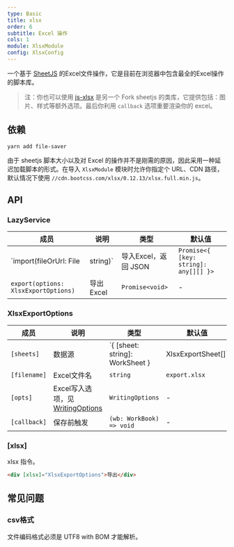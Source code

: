 ```yaml
---
type: Basic
title: xlsx
order: 6
subtitle: Excel 操作
cols: 1
module: XlsxModule
config: XlsxConfig
---
```


一个基于 [SheetJS](http://sheetjs.com/) 的Excel文件操作，它是目前在浏览器中包含最全的Excel操作的脚本库。

> 注：你也可以使用 [js-xlsx](https://github.com/protobi/js-xlsx) 是另一个 Fork sheetjs 的类库，它提供包括：图片、样式等额外选项。最后你利用 `callback` 选项重要渲染你的 excel。

## 依赖

```
yarn add file-saver
```

由于 sheetjs 脚本大小以及对 Excel 的操作并不是刚需的原因，因此采用一种延迟加载脚本的形式。在导入 `XlsxModule` 模块时允许你指定个 URL、CDN 路径，默认情况下使用 `//cdn.bootcss.com/xlsx/0.12.13/xlsx.full.min.js`。

## API

### LazyService

成员 | 说明 | 类型 | 默认值
----|------|-----|------
`import(fileOrUrl: File | string)` | 导入Excel，返回 JSON | `Promise<{ [key: string]: any[][] }>` | -
`export(options: XlsxExportOptions)` | 导出Excel | `Promise<void>` | -

### XlsxExportOptions

成员 | 说明 | 类型 | 默认值
----|------|-----|------
`[sheets]` | 数据源 | `{ [sheet: string]: WorkSheet } | XlsxExportSheet[]` | -
`[filename]` | Excel文件名 | `string` | `export.xlsx`
`[opts]` | Excel写入选项，见 [WritingOptions](https://docs.sheetjs.com/#writing-options) | `WritingOptions` | -
`[callback]` | 保存前触发 | `(wb: WorkBook) => void` | -

### [xlsx]

xlsx 指令。

```html
<div [xlsx]="XlsxExportOptions">导出</div>
```

## 常见问题

### csv格式

文件编码格式必须是 UTF8 with BOM 才能解析。
